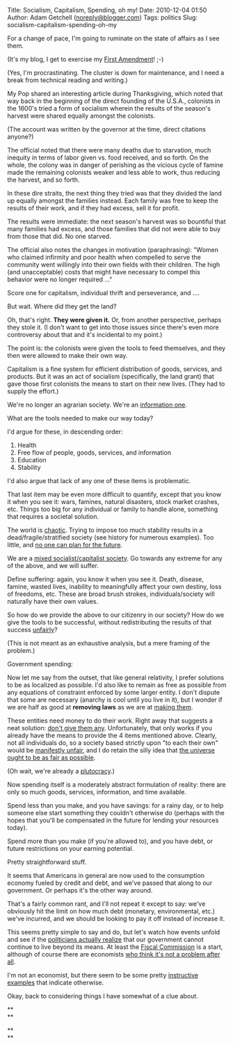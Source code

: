 Title: Socialism, Capitalism, Spending, oh my!
Date: 2010-12-04 01:50
Author: Adam Getchell (noreply@blogger.com)
Tags: politics
Slug: socialism-capitalism-spending-oh-my

For a change of pace, I'm going to ruminate on the state of affairs as I
see them.

<div>

  

</div>

<div>

(It's my blog, I get to exercise my [First
Amendment](http://www.usconstitution.net/xconst_Am1.html)! ;-)
<div>

  

</div>

<div>

(Yes, I'm procrastinating. The cluster is down for maintenance, and I
need a break from technical reading and writing.)

</div>

<div>

  

</div>

<div>

My Pop shared an interesting article during Thanksgiving, which noted
that way back in the beginning of the direct founding of the U.S.A.,
colonists in the 1600's tried a form of socialism wherein the results of
the season's harvest were shared equally amongst the colonists.

</div>

<div>

  

</div>

<div>

(The account was written by the governor at the time, direct citations
anyone?)

</div>

<div>

  

</div>

<div>

The official noted that there were many deaths due to starvation, much
inequity in terms of labor given vs. food received, and so forth. On the
whole, the colony was in danger of perishing as the vicious cycle of
famine made the remaining colonists weaker and less able to work, thus
reducing the harvest, and so forth.

</div>

<div>

  

</div>

<div>

In these dire straits, the next thing they tried was that they divided
the land up equally amongst the families instead. Each family was free
to keep the results of their work, and if they had excess, sell it for
profit.

</div>

<div>

  

</div>

<div>

The results were immediate: the next season's harvest was so bountiful
that many families had excess, and those families that did not were able
to buy from those that did. No one starved.

</div>

<div>

  

</div>

<div>

The official also notes the changes in motivation (paraphrasing): "Women
who claimed infirmity and poor health when compelled to serve the
community went willingly into their own fields with their children. The
high (and unacceptable) costs that might have necessary to compel this
behavior were no longer required ..."

</div>

<div>

  

</div>

<div>

Score one for capitalism, individual thrift and perseverance, and ....

</div>

<div>

  

</div>

<div>

But wait. Where did they get the land?

</div>

<div>

  

</div>

<div>

Oh, that's right. **They were given it.** Or, from another perspective,
perhaps they stole it. (I don't want to get into those issues since
there's even more controversy about that and it's incidental to my
point.)

</div>

<div>

  

</div>

<div>

The point is: the colonists were given the tools to feed themselves, and
they then were allowed to make their own way.

</div>

<div>

  

</div>

<div>

Capitalism is a fine system for efficient distribution of goods,
services, and products. But it was an act of socialism (specifically,
the land grant) that gave those first colonists the means to start on
their new lives. (They had to supply the effort.)

</div>

<div>

  

</div>

<div>

We're no longer an agrarian society. We're an [information
one](http://en.wikipedia.org/wiki/Information_society).

</div>

<div>

  

</div>

<div>

What are the tools needed to make our way today?

</div>

<div>

  

</div>

<div>

I'd argue for these, in descending order:

</div>

<div>

  

</div>

<div>

1.  Health
2.  Free flow of people, goods, services, and information
3.  Education
4.  Stability

<div>

I'd also argue that lack of any one of these items is problematic.

</div>

</div>

<div>

  

</div>

<div>

That last item may be even more difficult to quantify, except that you
know it when you see it: wars, famines, natural disasters, stock market
crashes, etc. Things too big for any individual or family to handle
alone, something that requires a societal solution.

</div>

<div>

  

</div>

<div>

The world is
[chaotic](http://stason.org/TULARC/science-engineering/nonlinear/index.html).
Trying to impose too much stability results in a dead/fragile/stratified
society (see history for numerous examples). Too little, and [no one can
plan for the future](http://en.wikipedia.org/wiki/The_Road).

</div>

<div>

  

</div>

<div>

We are a [mixed socialist/capitalist
society](http://en.wikipedia.org/wiki/Mixed_economy). Go towards any
extreme for any of the above, and we will suffer.

</div>

<div>

  

</div>

<div>

Define suffering: again, you know it when you see it. Death, disease,
famine, wasted lives, inability to meaningfully affect your own destiny,
loss of freedoms, etc. These are broad brush strokes,
individuals/society will naturally have their own values.

</div>

<div>

  

</div>

<div>

So how do we provide the above to our citizenry in our society? How do
we give the tools to be successful, without redistributing the results
of that success [unfairly](http://en.wikipedia.org/wiki/Fair_division)?

</div>

<div>

  

</div>

<div>

(This is not meant as an exhaustive analysis, but a mere framing of the
problem.)

</div>

<div>

  

</div>

<div>

Government spending:

</div>

<div>

  

</div>

<div>

Now let me say from the outset, that like general relativity, I prefer
solutions to be as localized as possible. I'd also like to remain as
free as possible from any equations of constraint enforced by some
larger entity. I don't dispute that some are necessary (anarchy is cool
until you live in it), but I wonder if we are half as good at **removing
laws** as we are at [making them](http://law.justia.com/).

</div>

<div>

  

</div>

<div>

These entities need money to do their work. Right away that suggests a
neat solution: [don't give them
any](http://en.wikipedia.org/wiki/Laffer_curve). Unfortunately, that
only works if you already have the means to provide the 4 items
mentioned above. Clearly, not all individuals do, so a society based
strictly upon "to each their own" would be [manifestly
unfair](http://en.wikipedia.org/wiki/Plutocracy), and I do retain the
silly idea that [the universe ought to be as fair as
possible](http://www.theonion.com/articles/universe-admits-to-wronging-area-man-his-entire-li,18556/).

</div>

<div>

  

</div>

<div>

(Oh wait, we're already a
[plutocracy](http://en.wikipedia.org/wiki/Lobbying_in_the_United_States).)

</div>

<div>

  

</div>

<div>

Now spending itself is a moderately abstract formulation of reality:
there are only so much goods, services, information, and time available.

</div>

<div>

  

</div>

<div>

Spend less than you make, and you have savings: for a rainy day, or to
help someone else start something they couldn't otherwise do (perhaps
with the hopes that you'll be compensated in the future for lending your
resources today).

</div>

<div>

  

</div>

<div>

Spend more than you make (if you're allowed to), and you have debt, or
future restrictions on your earning potential.

</div>

<div>

  

</div>

<div>

Pretty straightforward stuff.

</div>

<div>

  

</div>

<div>

It seems that Americans in general are now used to the consumption
economy fueled by credit and debt, and we've passed that along to our
government. Or perhaps it's the other way around.

</div>

<div>

  

</div>

<div>

That's a fairly common rant, and I'll not repeat it except to say: we've
obviously hit the limit on how much debt (monetary, environmental, etc.)
we've incurred, and we should be looking to pay it off instead of
increase it.

</div>

<div>

  

</div>

<div>

This seems pretty simple to say and do, but let's watch how events
unfold and see if the [politicians actually
realize](http://paul.house.gov/index.php?option=com_content&view=article&id=1799:dont-raise-the-debt-ceiling&catid=31:texas-straight-talk)
that our government cannot continue to live beyond its means. At least
the [Fiscal Commission](http://www.fiscalcommission.gov/) is a start,
although of course there are economists [who think it's not a problem
after
all](http://www.csmonitor.com/USA/Politics/2010/1203/Is-deficit-commission-wrong-Critics-say-there-s-no-national-debt-crisis.).

</div>

<div>

  

</div>

<div>

I'm not an economist, but there seem to be some pretty [instructive
examples](http://www.csmonitor.com/Commentary/the-monitors-view/2010/1202/After-the-deficit-commission-on-to-Plan-B)
that indicate otherwise.

</div>

<div>

  

</div>

<div>

Okay, back to considering things I have somewhat of a clue about.

</div>

<div>

**  
**

</div>

<div>

**  
**

</div>

<div>

  

</div>

<div>

  

</div>

</div>

</p>

